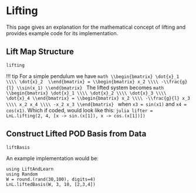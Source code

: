 # Lifting

This page gives an explanation for the mathematical concept of lifting and provides example code for its implementation.

## Lift Map Structure

```@docs
lifting
```

!!! tip
    For a simple pendulum we have 
    ```math
    \\begin{bmatrix}
    \dot{x}_1 \\\\
    \dot{x}_2 
    \\end{bmatrix} = \\begin{bmatrix}
    x_2 \\\\
    -\\frac{g}{l} \\sin(x_1)
    \\end{bmatrix}
    ```
    The lifted system becomes 
    ```math
    \\begin{bmatrix}
    \dot{x}_1 \\\\
    \dot{x}_2 \\\\
    \dot{x}_3 \\\\
    \dot{x}_4
    \\end{bmatrix} = \\begin{bmatrix}
    x_2 \\\\
    -\\frac{g}{l} x_3 \\\\
    x_2 x_4 \\\\
    -x_2 x_3
    \\end{bmatrix}
    ```
    when `x3 = sin(x1)` and `x4 = cos(x1)`. Which if coded, would look like this:
    ```julia
    lifter = LnL.lifting(2, 4, [x -> sin.(x[1]), x -> cos.(x[1])])
    ```

## Construct Lifted POD Basis from Data

```@docs
liftBasis
```

An example implementation would be:

```@example
using LiftAndLearn
using Random
W = round.(rand(30,100), digits=4)
LnL.liftedBasis(W, 3, 10, [2,3,4])
```